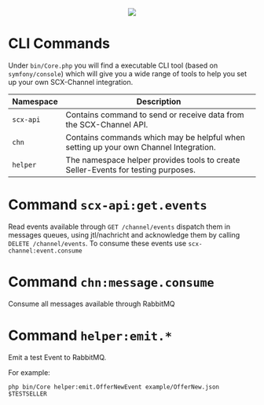 <div align="center">
  <img src="https://cdn.eazyauction.de/eastatic/scx_logo.png">
</div>

# CLI Commands

Under `bin/Core.php` you will find a executable CLI tool (based on `symfony/console`) which will give you a wide range
of tools to help you set up your own SCX-Channel integration.

| Namespace | Description |
|-----------|-------------|
| `scx-api` | Contains command to send or receive data from the SCX-Channel API. |
| `chn` | Contains commands which may be helpful when setting up your own Channel Integration. | 
| `helper` | The namespace helper provides tools to create Seller-Events for testing purposes. | 

# Command `scx-api:get.events`

Read events available through `GET /channel/events` dispatch them in messages queues, using jtl/nachricht and
acknowledge them by calling `DELETE /channel/events`. To consume these events use `scx-channel:event.consume`

# Command `chn:message.consume`

Consume all messages available through RabbitMQ

# Command `helper:emit.*`

Emit a test Event to RabbitMQ.

For example:
````
php bin/Core helper:emit.OfferNewEvent example/OfferNew.json $TESTSELLER
````
